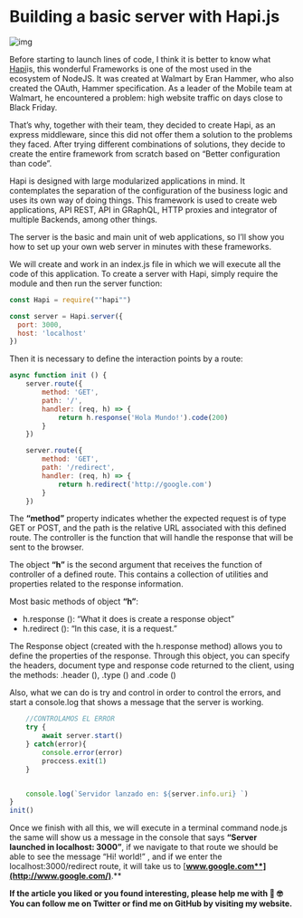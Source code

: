 # Building a basic server with Hapi.js

![img](https://miro.medium.com/max/700/1*3xVhmgkXGjNfJmi3WUd_eQ.png)

Before starting to launch lines of code, I think it is better to know what [Hapi](https://hapijs.com/)is, this wonderful Frameworks is one of the most used in the ecosystem of NodeJS. It was created at Walmart by Eran Hammer, who also created the OAuth, Hammer specification. As a leader of the Mobile team at Walmart, he encountered a problem: high website traffic on days close to Black Friday.

That’s why, together with their team, they decided to create Hapi, as an express middleware, since this did not offer them a solution to the problems they faced. After trying different combinations of solutions, they decide to create the entire framework from scratch based on “Better configuration than code”.

Hapi is designed with large modularized applications in mind. It contemplates the separation of the configuration of the business logic and uses its own way of doing things. This framework is used to create web applications, API REST, API in GRaphQL, HTTP proxies and integrator of multiple Backends, among other things.

The server is the basic and main unit of web applications, so I’ll show you how to set up your own web server in minutes with these frameworks.

We will create and work in an index.js file in which we will execute all the code of this application. To create a server with Hapi, simply require the module and then run the server function:

```javascript
const Hapi = require(""hapi"")

const server = Hapi.server({
  port: 3000,
  host: 'localhost'
})
```

Then it is necessary to define the interaction points by a route:

```javascript
async function init () {
    server.route({
        method: 'GET',
        path: '/',
        handler: (req, h) => {
            return h.response('Hola Mundo!').code(200)
        }
    })

    server.route({
        method: 'GET',
        path: '/redirect',
        handler: (req, h) => {
            return h.redirect('http://google.com')
        }
    })
```

The **“method”** property indicates whether the expected request is of type GET or POST, and the path is the relative URL associated with this defined route. The controller is the function that will handle the response that will be sent to the browser.

The object **“h”** is the second argument that receives the function of controller of a defined route. This contains a collection of utilities and properties related to the response information.

Most basic methods of object **“h”**:

- h.response (): “What it does is create a response object”
- h.redirect (): “In this case, it is a request.”

The Response object (created with the h.response method) allows you to define the properties of the response. Through this object, you can specify the headers, document type and response code returned to the client, using the methods: .header (), .type () and .code ()

Also, what we can do is try and control in order to control the errors, and start a console.log that shows a message that the server is working.

```javascript
    //CONTROLAMOS EL ERROR 
    try {
        await server.start()
    } catch(error){
        console.error(error)
        proccess.exit(1)
    }


    console.log(`Servidor lanzado en: ${server.info.uri} `)
}
init()
```

Once we finish with all this, we will execute in a terminal command node.js the same will show us a message in the console that says **“Server launched in localhost: 3000”**, if we navigate to that route we should be able to see the message “Hi! world!” , and if we enter the localhost:3000/redirect route, it will take us to [**www.google.com**](http://www.google.com/)**.**

**If the article you liked or you found interesting, please help me with 👏 🤓 You can follow me on Twitter or find me on GitHub by visiting my website.**

